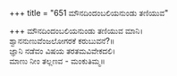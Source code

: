 +++
title = "651 ಮೌನದಿಂದಂಬಲಿಯನುಂಡು ತಣಿಯುವ"

+++
ಮೌನದಿಂದಂಬಲಿಯನುಂಡು ತಣಿಯುವ ಮಾನಿ।  
ಶ್ವಾನನುಣುವೆಂಜಲೋಗರಕೆ ಕರುಬುವನೆ?॥  
ಜ್ಞಾನಿ ನಡೆವಂ ವಿಷಯ ತರತಮವಿವೇಕದಲಿ।  
ಮಾಣು ನೀಂ ತಲ್ಲಣವ - ಮಂಕುತಿಮ್ಮ॥  
